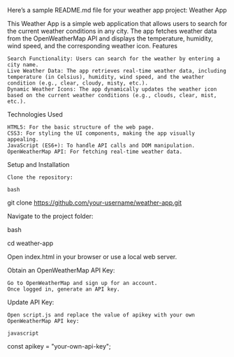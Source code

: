 Here’s a sample README.md file for your weather app project:
Weather App

This Weather App is a simple web application that allows users to search for the current weather conditions in any city. The app fetches weather data from the OpenWeatherMap API and displays the temperature, humidity, wind speed, and the corresponding weather icon.
Features

    Search Functionality: Users can search for the weather by entering a city name.
    Live Weather Data: The app retrieves real-time weather data, including temperature (in Celsius), humidity, wind speed, and the weather condition (e.g., clear, cloudy, misty, etc.).
    Dynamic Weather Icons: The app dynamically updates the weather icon based on the current weather conditions (e.g., clouds, clear, mist, etc.).

Technologies Used

    HTML5: For the basic structure of the web page.
    CSS3: For styling the UI components, making the app visually appealing.
    JavaScript (ES6+): To handle API calls and DOM manipulation.
    OpenWeatherMap API: For fetching real-time weather data.

Setup and Installation

    Clone the repository:

    bash

git clone https://github.com/your-username/weather-app.git

Navigate to the project folder:

bash

cd weather-app

Open index.html in your browser or use a local web server.

Obtain an OpenWeatherMap API Key:

    Go to OpenWeatherMap and sign up for an account.
    Once logged in, generate an API key.

Update API Key:

    Open script.js and replace the value of apikey with your own OpenWeatherMap API key:

    javascript

const apikey = "your-own-api-key";
